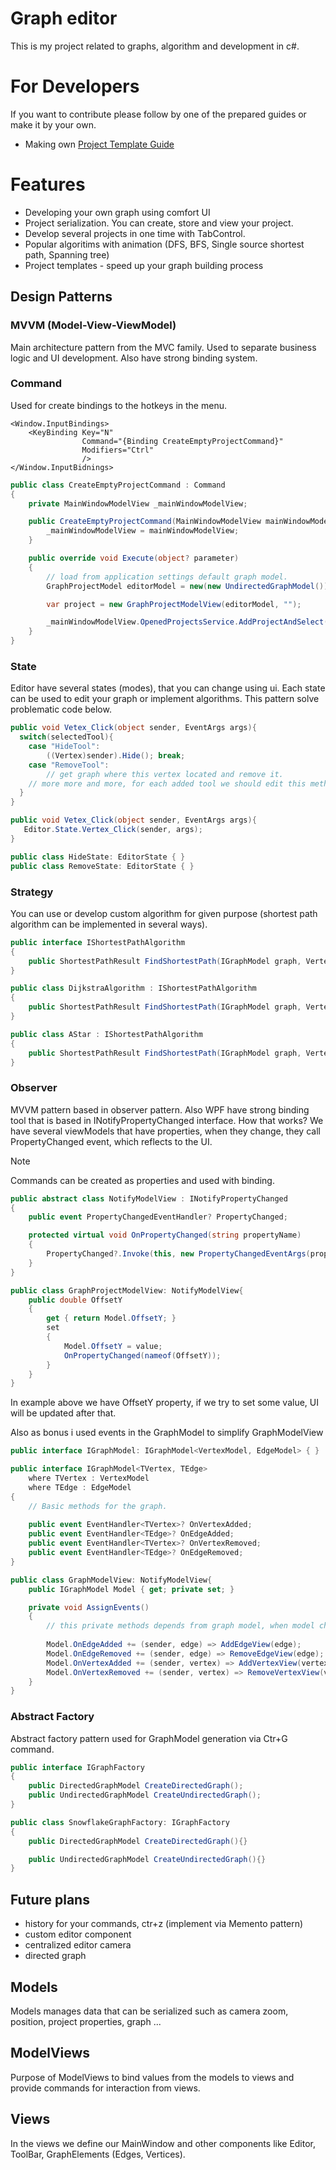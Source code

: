 ﻿# Graph editor

This is my project related to graphs, algorithm and development in c#.

# For Developers
If you want to contribute please follow by one of the prepared guides or make it by your own.
- Making own [Project Template Guide](https://github.com/DmitryKalinovskyi/GraphEditor/blob/main/GraphApplication/Views/ProjectTemplates/README.md)

# Features
- Developing your own graph using comfort UI
- Project serialization. You can create, store and view your project.
- Develop several projects in one time with TabControl.
- Popular algoritims with animation (DFS, BFS, Single source shortest path, Spanning tree)
- Project templates - speed up your graph building process

## Design Patterns
### MVVM (Model-View-ViewModel)
Main architecture pattern from the MVC family. Used to separate business logic and UI development. Also have strong binding system. 

### Command
Used for create bindings to the hotkeys in the menu. 

```xaml
<Window.InputBindings>
    <KeyBinding Key="N"
                Command="{Binding CreateEmptyProjectCommand}"
                Modifiers="Ctrl"
                />
</Window.InputBidnings>
```

```cs
public class CreateEmptyProjectCommand : Command
{
    private MainWindowModelView _mainWindowModelView;

    public CreateEmptyProjectCommand(MainWindowModelView mainWindowModelView) {
        _mainWindowModelView = mainWindowModelView;
    }

    public override void Execute(object? parameter)
    {
        // load from application settings default graph model.
        GraphProjectModel editorModel = new(new UndirectedGraphModel());

        var project = new GraphProjectModelView(editorModel, "");

        _mainWindowModelView.OpenedProjectsService.AddProjectAndSelect(project);
    }
}
```

### State
Editor have several states (modes), that you can change using ui. Each state can be used to edit your graph or implement algorithms. 
This pattern solve problematic code below.

```cs
public void Vetex_Click(object sender, EventArgs args){
  switch(selectedTool){
    case "HideTool":
        ((Vertex)sender).Hide(); break;
    case "RemoveTool":
        // get graph where this vertex located and remove it.
    // more more and more, for each added tool we should edit this method. Even harder it makes thing that Vertex_Click it's not single event callback we should handle. 
  }
}
```

```cs
public void Vetex_Click(object sender, EventArgs args){
   Editor.State.Vertex_Click(sender, args);
}

public class HideState: EditorState { }
public class RemoveState: EditorState { }
```

### Strategy
You can use or develop custom algorithm for given purpose (shortest path algorithm can be implemented in several ways).

```cs
public interface IShortestPathAlgorithm
{
    public ShortestPathResult FindShortestPath(IGraphModel graph, VertexModel source, VertexModel target, params object[] args);
}

public class DijkstraAlgorithm : IShortestPathAlgorithm
{
    public ShortestPathResult FindShortestPath(IGraphModel graph, VertexModel source, VertexModel target, params object[] args);
}

public class AStar : IShortestPathAlgorithm
{
    public ShortestPathResult FindShortestPath(IGraphModel graph, VertexModel source, VertexModel target, params object[] args);
}

```

### Observer 
MVVM pattern based in observer pattern. Also WPF have strong binding tool that is based in INotifyPropertyChanged interface.
How that works? We have several viewModels that have properties, when they change, they call PropertyChanged event, which reflects to the UI.
>[!NOTE]
>Commands can be created as properties and used with binding.

```cs
public abstract class NotifyModelView : INotifyPropertyChanged
{
    public event PropertyChangedEventHandler? PropertyChanged;

    protected virtual void OnPropertyChanged(string propertyName)
    {
        PropertyChanged?.Invoke(this, new PropertyChangedEventArgs(propertyName));
    }
}

public class GraphProjectModelView: NotifyModelView{
    public double OffsetY
    {
        get { return Model.OffsetY; }
        set
        {
            Model.OffsetY = value;
            OnPropertyChanged(nameof(OffsetY));
        }
    }
}
```
In example above we have OffsetY property, if we try to set some value, UI will be updated after that.


Also as bonus i used events in the GraphModel to simplify GraphModelView
```cs
public interface IGraphModel: IGraphModel<VertexModel, EdgeModel> { }

public interface IGraphModel<TVertex, TEdge>
    where TVertex : VertexModel
    where TEdge : EdgeModel
{
    // Basic methods for the graph.
    
    public event EventHandler<TVertex>? OnVertexAdded;
    public event EventHandler<TEdge>? OnEdgeAdded;
    public event EventHandler<TVertex>? OnVertexRemoved;
    public event EventHandler<TEdge>? OnEdgeRemoved;
}

public class GraphModelView: NotifyModelView{
    public IGraphModel Model { get; private set; }

    private void AssignEvents()
    {
        // this private methods depends from graph model, when model changes, modelView updates, then it notificate the view.
    
        Model.OnEdgeAdded += (sender, edge) => AddEdgeView(edge);
        Model.OnEdgeRemoved += (sender, edge) => RemoveEdgeView(edge);
        Model.OnVertexAdded += (sender, vertex) => AddVertexView(vertex);
        Model.OnVertexRemoved += (sender, vertex) => RemoveVertexView(vertex);
    }
}

```

### Abstract Factory
Abstract factory pattern used for GraphModel generation via Ctr+G command.
```cs
public interface IGraphFactory
{
    public DirectedGraphModel CreateDirectedGraph();
    public UndirectedGraphModel CreateUndirectedGraph();
}

public class SnowflakeGraphFactory: IGraphFactory
{
    public DirectedGraphModel CreateDirectedGraph(){}

    public UndirectedGraphModel CreateUndirectedGraph(){}
}
```

## Future plans
- history for your commands, ctr+z (implement via Memento pattern)
- custom editor component
- centralized editor camera
- directed graph

## Models 
Models manages data that can be serialized such as camera zoom, position, project properties, graph ...

## ModelViews
Purpose of ModelViews to bind values from the models to views and provide commands for interaction from views.

## Views
In the views we define our MainWindow and other components like Editor, ToolBar, GraphElements (Edges, Vertices). 

